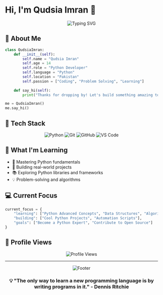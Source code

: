 # Hi, I'm Qudsia Imran 👋

<div align="center">
  <img src="https://readme-typing-svg.demolab.com?font=Fira+Code&size=32&duration=2800&pause=2000&color=A855F7&center=true&vCenter=true&width=940&lines=14+Year+Old+Python+Developer;Building+Amazing+Things+with+Python;Always+Learning%2C+Always+Growing" alt="Typing SVG" />
</div>

## 🐍 About Me

```python
class QudsiaImran:
    def __init__(self):
        self.name = "Qudsia Imran"
        self.age = 14
        self.role = "Python Developer"
        self.language = "Python"
        self.location = "Pakistan"
        self.passion = ["Coding", "Problem Solving", "Learning"]
    
    def say_hi(self):
        print("Thanks for dropping by! Let's build something amazing together!")

me = QudsiaImran()
me.say_hi()
```

## 🚀 Tech Stack

<div align="center">
  
![Python](https://img.shields.io/badge/Python-3776AB?style=for-the-badge&logo=python&logoColor=white)
![Git](https://img.shields.io/badge/Git-F05032?style=for-the-badge&logo=git&logoColor=white)
![GitHub](https://img.shields.io/badge/GitHub-100000?style=for-the-badge&logo=github&logoColor=white)
![VS Code](https://img.shields.io/badge/VS_Code-007ACC?style=for-the-badge&logo=visual-studio-code&logoColor=white)

</div>

## 🎯 What I'm Learning

- 🐍 Mastering Python fundamentals
- 🔧 Building real-world projects
- 📚 Exploring Python libraries and frameworks
- 💡 Problem-solving and algorithms

## 💻 Current Focus

```python
current_focus = {
    "learning": ["Python Advanced Concepts", "Data Structures", "Algorithms"],
    "building": ["Cool Python Projects", "Automation Scripts"],
    "goals": ["Become a Python Expert", "Contribute to Open Source"]
}
```

## 🎨 Profile Views

<div align="center">
  <img src="https://komarev.com/ghpvc/?username=YOUR_GITHUB_USERNAME&color=blueviolet&style=for-the-badge&label=Profile+Views" alt="Profile Views"/>
</div>

---

<div align="center">
  <img src="https://capsule-render.vercel.app/api?type=waving&color=gradient&customColorList=6,11,20&height=100&section=footer&text=Thanks%20for%20visiting!&fontSize=16&fontColor=fff&animation=twinkling&fontAlignY=72" alt="Footer"/>
</div>

<div align="center">
  
### 💡 "The only way to learn a new programming language is by writing programs in it." - Dennis Ritchie

</div>
